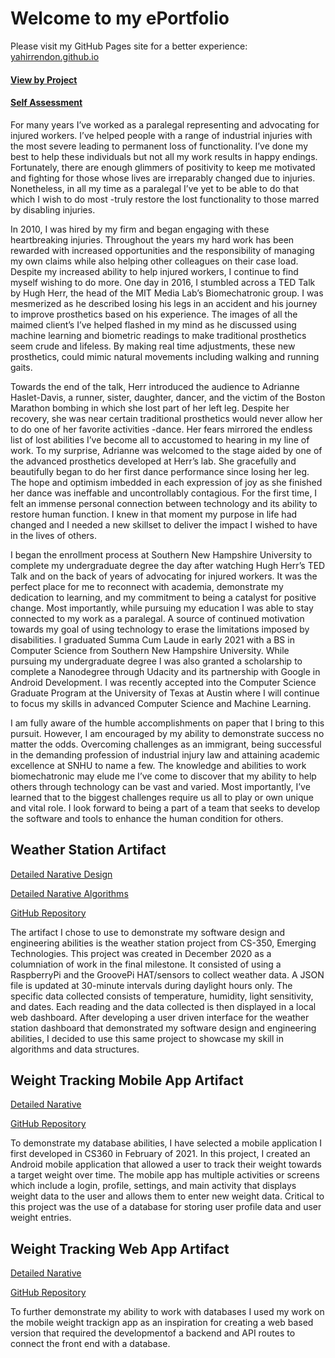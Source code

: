 # Welcome to my ePortfolio
Please visit my GitHub Pages site for a better experience: [yahirrendon.github.io](https://yahirrendon.github.io/index.html)


#### [View by Project](https://yahirrendon.github.io/ePortfolioSite/pages/projects.html)

#### [Self Assessment](https://yahirrendon.github.io/index.html)

For many years I’ve worked as a paralegal representing and advocating for injured workers. I’ve helped people with a range of industrial injuries with the most severe leading to permanent loss of functionality. I’ve done my best to help these individuals but not all my work results in happy endings. Fortunately, there are enough glimmers of positivity to keep me motivated and fighting for those whose lives are irreparably changed due to injuries. Nonetheless, in all my time as a paralegal I’ve yet to be able to do that which I wish to do most -truly restore the lost functionality to those marred by disabling injuries.

In 2010, I was hired by my firm and began engaging with these heartbreaking injuries. Throughout the years my hard work has been rewarded with increased opportunities and the responsibility of managing my own claims while also helping other colleagues on their case load. Despite my increased ability to help injured workers, I continue to find myself wishing to do more. One day in 2016, I stumbled across a TED Talk by Hugh Herr, the head of the MIT Media Lab’s Biomechatronic group. I was mesmerized as he described losing his legs in an accident and his journey to improve prosthetics based on his experience. The images of all the maimed client’s I’ve helped flashed in my mind as he discussed using machine learning and biometric readings to make traditional prosthetics seem crude and lifeless. By making real time adjustments, these new prosthetics, could mimic natural movements including walking and running gaits.

Towards the end of the talk, Herr introduced the audience to Adrianne Haslet-Davis, a runner, sister, daughter, dancer, and the victim of the Boston Marathon bombing in which she lost part of her left leg. Despite her recovery, she was near certain traditional prosthetics would never allow her to do one of her favorite activities -dance. Her fears mirrored the endless list of lost abilities I’ve become all to accustomed to hearing in my line of work. To my surprise, Adrianne was welcomed to the stage aided by one of the advanced prosthetics developed at Herr’s lab. She gracefully and beautifully began to do her first dance performance since losing her leg. The hope and optimism imbedded in each expression of joy as she finished her dance was ineffable and uncontrollably contagious. For the first time, I felt an immense personal connection between technology and its ability to restore human function. I knew in that moment my purpose in life had changed and I needed a new skillset to deliver the impact I wished to have in the lives of others.

I began the enrollment process at Southern New Hampshire University to complete my undergraduate degree the day after watching Hugh Herr’s TED Talk and on the back of years of advocating for injured workers. It was the perfect place for me to reconnect with academia, demonstrate my dedication to learning, and my commitment to being a catalyst for positive change. Most importantly, while pursuing my education I was able to stay connected to my work as a paralegal. A source of continued motivation towards my goal of using technology to erase the limitations imposed by disabilities. I graduated Summa Cum Laude in early 2021 with a BS in Computer Science from Southern New Hampshire University. While pursuing my undergraduate degree I was also granted a scholarship to complete a Nanodegree through Udacity and its partnership with Google in Android Development. I was recently accepted into the Computer Science Graduate Program at the University of Texas at Austin where I will continue to focus my skills in advanced Computer Science and Machine Learning.

I am fully aware of the humble accomplishments on paper that I bring to this pursuit. However, I am encouraged by my ability to demonstrate success no matter the odds. Overcoming challenges as an immigrant, being successful in the demanding profession of industrial injury law and attaining academic excellence at SNHU to name a few. The knowledge and abilities to work biomechatronic may elude me I’ve come to discover that my ability to help others through technology can be vast and varied. Most importantly, I’ve learned that to the biggest challenges require us all to play or own unique and vital role. I look forward to being a part of a team that seeks to develop the software and tools to enhance the human condition for others.

## Weather Station Artifact

[Detailed Narative Design](https://yahirrendon.github.io/ePortfolioSite/pages/design.html)

[Detailed Narative Algorithms](https://yahirrendon.github.io/ePortfolioSite/pages/algorithms.html)

[GitHub Repository](https://github.com/yahirRendon/weather_station)

The artifact I chose to use to demonstrate my software design and engineering abilities is the weather station project from CS-350, Emerging Technologies. This project was created in December 2020 as a columniation of work in the final milestone. It consisted of using a RaspberryPi and the GroovePi HAT/sensors to collect weather data. A JSON file is updated at 30-minute intervals during daylight hours only. The specific data collected consists of temperature, humidity, light sensitivity, and dates. Each reading and the data collected is then displayed in a local web dashboard. After developing a user driven interface for the weather station dashboard that demonstrated my software design and engineering abilities, I decided to use this same project to showcase my skill in algorithms and data structures. 

## Weight Tracking Mobile App Artifact

[Detailed Narative](https://yahirrendon.github.io/ePortfolioSite/pages/database.html)

[GitHub Repository](https://github.com/yahirRendon/my_weight_mobile)

To demonstrate my database abilities, I have selected a mobile application I first developed in CS360 in February of 2021. In this project, I created an Android mobile application that allowed a user to track their weight towards a target weight over time. The mobile app has multiple activities or screens which include a login, profile, settings, and main activity that displays weight data to the user and allows them to enter new weight data. Critical to this project was the use of a database for storing user profile data and user weight entries.


## Weight Tracking Web App Artifact

[Detailed Narative](https://yahirrendon.github.io/ePortfolioSite/pages/database.html)

[GitHub Repository](https://github.com/yahirRendon/my_weight_web)

To further demonstrate my ability to work with databases I used my work on the mobile weight trackign app as an inspiration for creating a web based version that required the developmentof a backend and API routes to connect the front end with a database. 
